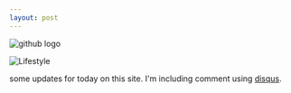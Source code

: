 ```yaml
---
layout: post
---
```


![github logo](http://upload.wikimedia.org/wikipedia/commons/b/b3/GitHub.svg)


![Lifestyle](https://farm8.staticflickr.com/7561/16149093279_e2d552f3bd_b.jpg)

some updates for today on this site.
I'm including comment using [disqus]( https://disqus.com/).


